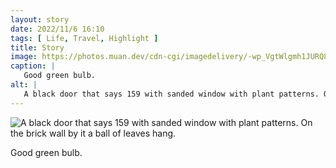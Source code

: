 ```yaml
---
layout: story
date: 2022/11/6 16:10
tags: [ Life, Travel, Highlight ]
title: Story
image: https://photos.muan.dev/cdn-cgi/imagedelivery/-wp_VgtWlgmh1JURQ8t1mg/18801938-da70-4a9b-c77f-ec2f74ea5000/public
caption: |
   Good green bulb.
alt: |
   A black door that says 159 with sanded window with plant patterns. On the brick wall by it a ball of leaves hang.
---
```


![A black door that says 159 with sanded window with plant patterns. On the brick wall by it a ball of leaves hang.](https://photos.muan.dev/cdn-cgi/imagedelivery/-wp_VgtWlgmh1JURQ8t1mg/18801938-da70-4a9b-c77f-ec2f74ea5000/public)

Good green bulb.
